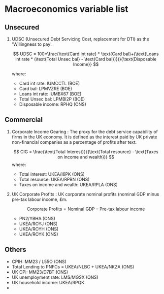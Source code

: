 # Macroeconomics variable list

## Unsecured

1. UDSC (Unsecured Debt Servicing Cost, replacement for DTI) as the 'Willingness to pay'. 

    $$ 
    UDSC = 100*\frac{\text{Card int rate} * \text{Card bal}+(\text{Loans int rate * (\text{Total Unsec bal} - \text{Card bal})})}{\text{Disposable Income}} 
    $$

    where:

    - Card int rate: IUMCCTL (BOE)
    - Card bal: LPMVZRE (BOE)
    - Loans int rate: IUMBX67 (BOE)
    - Total Unsec bal: LPMBI2P (BOE)
    - Disposable income: RPHQ (ONS)


## Commercial

1. Corporate Income Gearing 
   : The proxy for the debt service capability of firms in the UK economy. It is defined as the interest paid by UK private non-financial companies as a percentage of profits after text.

   $$
    CIG = \frac{\text{Total Interest}}{(\text{Total resource} - \text{Taxes on income and wealth})}
   $$
    where:

    - Total interest: UKEA/I6PK (ONS)
    - Total resource: UKEA/RPBN (ONS)
    - Taxes on income and wealth: UKEA/RPLA (ONS)


2. UK Corporate Profits 
   : UK corporate nominal profits (nominal GDP minus pre-tax labour income, £m.

    $$
    \text{Corporate Profits} = \text{Nominal GDP} - \text{Pre-tax labour income}
    $$

    - PN2/YBHA (ONS)
    - UKEA/ROYJ (ONS)
    - UKEA/ROYH (ONS)
    - UKEA/ROYK (ONS)


## Others

- CPIH: MM23 / L55O (ONS)
- Total Lending to PNFCs = UKEA/NLBC + UKEA/NKZA (ONS)
- UK CPI: MM23/D7BT (ONS)
- UK unemployment rate: LMS/MGSX (ONS)
- UK household income: UKEA/RPQK
-
